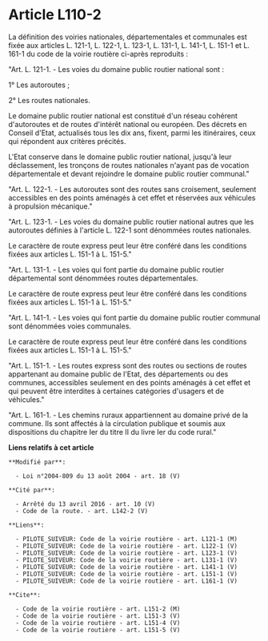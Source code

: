 # Article L110-2

La définition des voiries nationales, départementales et communales est fixée aux articles L. 121-1, L. 122-1, L. 123-1, L.
131-1, L. 141-1, L. 151-1 et L. 161-1 du code de la voirie routière ci-après reproduits :

"Art. L. 121-1. - Les voies du domaine public routier national sont : 

1° Les autoroutes ; 

2° Les routes nationales. 

Le domaine public routier national est constitué d'un réseau cohérent d'autoroutes et de routes d'intérêt national ou
européen. Des décrets en Conseil d'Etat, actualisés tous les dix ans, fixent, parmi les itinéraires, ceux qui répondent aux
critères précités. 

L'Etat conserve dans le domaine public routier national, jusqu'à leur déclassement, les tronçons de routes nationales n'ayant
pas de vocation départementale et devant rejoindre le domaine public routier communal."

"Art. L. 122-1. - Les autoroutes sont des routes sans croisement, seulement accessibles en des points aménagés à cet effet et
réservées aux véhicules à propulsion mécanique."

"Art. L. 123-1. - Les voies du domaine public routier national autres que les autoroutes définies à l'article L. 122-1 sont
dénommées routes nationales.

Le caractère de route express peut leur être conféré dans les conditions fixées aux articles L. 151-1 à L. 151-5."

"Art. L. 131-1. - Les voies qui font partie du domaine public routier départemental sont dénommées routes départementales.

Le caractère de route express peut leur être conféré dans les conditions fixées aux articles L. 151-1 à L. 151-5."

"Art. L. 141-1. - Les voies qui font partie du domaine public routier communal sont dénommées voies communales.

Le caractère de route express peut leur être conféré dans les conditions fixées aux articles L. 151-1 à L. 151-5."

"Art. L. 151-1. - Les routes express sont des routes ou sections de routes appartenant au domaine public de l'Etat, des
départements ou des communes, accessibles seulement en des points aménagés à cet effet et qui peuvent être interdites à
certaines catégories d'usagers et de véhicules."

"Art. L. 161-1. - Les chemins ruraux appartiennent au domaine privé de la commune. Ils sont affectés à la circulation
publique et soumis aux dispositions du chapitre Ier du titre II du livre Ier du code rural."

**Liens relatifs à cet article**

	**Modifié par**:

	  - Loi n°2004-809 du 13 août 2004 - art. 18 (V)

	**Cité par**:

	  - Arrêté du 13 avril 2016 - art. 10 (V)
	  - Code de la route. - art. L142-2 (V)

	**Liens**:

	  - PILOTE_SUIVEUR: Code de la voirie routière - art. L121-1 (M)
	  - PILOTE_SUIVEUR: Code de la voirie routière - art. L122-1 (V)
	  - PILOTE_SUIVEUR: Code de la voirie routière - art. L123-1 (V)
	  - PILOTE_SUIVEUR: Code de la voirie routière - art. L131-1 (V)
	  - PILOTE_SUIVEUR: Code de la voirie routière - art. L141-1 (V)
	  - PILOTE_SUIVEUR: Code de la voirie routière - art. L151-1 (V)
	  - PILOTE_SUIVEUR: Code de la voirie routière - art. L161-1 (V)

	**Cite**:

	  - Code de la voirie routière - art. L151-2 (M)
	  - Code de la voirie routière - art. L151-3 (V)
	  - Code de la voirie routière - art. L151-4 (V)
	  - Code de la voirie routière - art. L151-5 (V)
